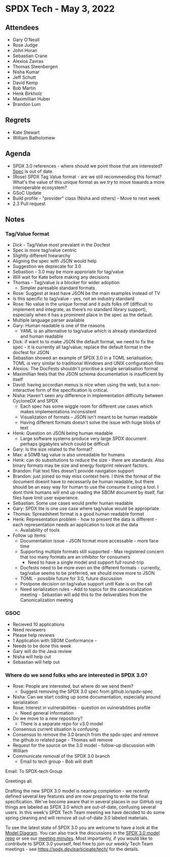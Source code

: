 # SPDX Tech - May 3, 2022

## Attendees
- Gary O'Neall
- Rose Judge
- John Horan
- Sebastian Crane
- Alexios Zavras
- Thomas Steenbergen
- Nisha Kumar
- Jeff Schutt
- David Kemp
- Bob Martin
- Henk Birkholz
- Maximillian Huber
- Brandon Lum


## Regrets
- Kate Stewart
- William Batholomew

## Agenda
- SPDX 3.0 references - where should we point those that are interested? [Spec](https://spdx.github.io/spdx-spec/v3-draft/) is out of date.
- (Rose) SPDX Tag Value format - are we still recommending this format? What's the value of this unique format as we try to move towards a more interoperable ecosystem?
- GSoC Update
- Build profile - "provider" class (Nisha and others) - Move to next week
- 2.3 Pull request

## Notes

### Tag/Value format
- Dick - Tag/Value most prevalant in the Docfest
- Spec is more tag/value centric
- Slightly different hieararchy
- Aligning the spec with JSON would help
- Suggestion we deprecate for 3.0
- Sebastion - 3.0 may be more approriate for tag/value
- Will wait for Kate before making any decisions
- Thomas - Tag/value is a blocker for wider adoption
    - Simpler paresable standard formats
- Rose: Suggest at least have JSON be the main examples instead of TV
- Is this specific to tag/value - yes, not an industry standard
- Rose: No value in the unique format and it puts folks off (difficult to implement and integrate, as there’s no standard library support), especially when it has a prominent place in the spec as the default.
- Multiple language parser available
- Gary: Human readable is one of the reasons
    - YAML is an alternative to tag/value which is already standardized and human readable
- Dick: if want to to make JSON the default format, we need to fix the spec - it is currently all tag/value; replace the default format in the docfest for JSON
- Sebastian showed an example of SPDX 3.0 in a TOML serialisation; TOML is very similar to traditional Windows and UNIX configuration files
- Alexios: The DocFests shouldn't prioritise a single serialisation format
- Maximillian feels that the JSON schema documentation is insufficient by itself
- David: having accordian menus is nice when using the web, but a non-interactive form of the specification is critical.
- Nisha: Haven't seen any difference in implementation difficulty between CycloneDX and SPDX
    - Each spec has some wiggle room for different use cases which makes implementations inconsistent
    - Visualization of formats - JSON isn't meant to be human readable
    - Having different formats doesn't solve the issue with huge blobs of text
- Henk: Question on JSON being human readable
    - Large software systems produce very large SPDX document perhaps gigabytes which could be difficult
- Gary: Is the size related to the format?
- Max: a 50MB tag value is also unreadable for humans
- Henk: can do substitutions to reduce the size - there are standards.  Also binary formats may be size and energy footprint relevant factors.
- Brandon: Flat text files doesn't provide navigation support
- Brandon: just joined so may miss context here. I think the format of the document doesnt have to necessarily be human readable, but there should be an easy way for human to use the consume it using a tool. I dont think humans will end up reading the SBOM document by itself, flat files have limit user experience.
- Sebastian: Some use cases would prefer human readable
- Gary: SPDX lite is one use case where tag/value would be appropriate
- Thomas: Spreadsheet format is a good human readable format
- Henk: Representation problem - how to present the data is different - each representation needs an application to look at the data
    - Availability of tools
- Follow up items:
    - Documentation issue - JSON format more accessable  - more face time
    - Supporting multiple formats still supported - Max registered concern that too many formats are an inhibitor for consumers
        - Need to have a single model and support full round-trip
    - Docfests need to be more even on the different formats - currently, tag/value seems to be preferred, we should move more to JSON
    - TOML - possible future for 3.0, future discussion
    - Postpone decision on tag/value support unitl Kate is on the call
    - Need serialization rules - Add to topics for the canonicalization meeting - Sebastian will add this to the deliverables from the Canonicalization meeting

### GSOC
- Recieved 10 applications
- Need reviewers
- Please help reviews
- 1 Application with SBOM Conformance -
- Needs to be done this week
- Gary will do the Java review
- Nisha will help out
- Sebastian will help out

### Where do we send folks who are interested in SPDX 3.0?
- Rose: People are interested, but where do we send them?
    - Suggest removing the SPDX 3.0 spec from github.io/spdx-spec
- Nisha: Can we start coding up some documentation, especially around serialization
- Rose: Interest in vulnerabilities - question on vulnerabilities profile
    - Need general information
- Do we move to a new repository?
    - There is a separate repo for v3.0 model
- Consensus current situation is confusing
- Consensus to remove the 3.0 branch from the spdx-spec and remove the github.io related page - Thomas will remove
- Request for the source on the 3.0 model - follow-up discussion with William
- Communicate removal of the SPDX 3.0 branch
    - Email to tech group - Bob will draft

Email: To SPDX-tech Group

Greetings all.

Drafting the new SPDX 3.0 model is nearing completion - we recently defined several key features and are now preparing to write the final specification.  We've become aware that in several places in our GitHub org things are labeled as SPDX 3.0 which are out-of-date, confusing several users. In this week's SPDX Tech Team meeting we have decided to do some spring cleaning and will remove all out-of-date 3.0 labeled materials.

To see the latest state of SPDX 3.0 you are welcome to have a look at the [Model Diagram](https://github.com/spdx/spdx-3-model/blob/main/model.png).  You can also track the discussions in the [SPDX 3.0 model repo](https://github.com/spdx/spdx-3-model) or see our [meeting minutes](https://github.com/spdx/meetings/). Most importantly, if you would like to contribute to SPDX 3.0 yourself, feel free to join our weekly Tech Team meetings - see https://spdx.dev/participate/tech/ for the details.
